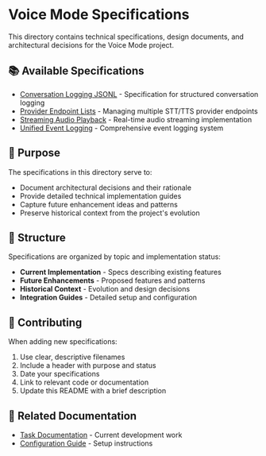 # Voice Mode Specifications

This directory contains technical specifications, design documents, and architectural decisions for the Voice Mode project.

## 📚 Available Specifications

- [Conversation Logging JSONL](./conversation-logging-jsonl.md) - Specification for structured conversation logging
- [Provider Endpoint Lists](./provider-endpoint-lists.md) - Managing multiple STT/TTS provider endpoints
- [Streaming Audio Playback](./streaming-audio-playback.md) - Real-time audio streaming implementation
- [Unified Event Logging](./unified-event-logging.md) - Comprehensive event logging system

## 🎯 Purpose

The specifications in this directory serve to:
- Document architectural decisions and their rationale
- Provide detailed technical implementation guides
- Capture future enhancement ideas and patterns
- Preserve historical context from the project's evolution

## 📁 Structure

Specifications are organized by topic and implementation status:
- **Current Implementation** - Specs describing existing features
- **Future Enhancements** - Proposed features and patterns
- **Historical Context** - Evolution and design decisions
- **Integration Guides** - Detailed setup and configuration

## 🤝 Contributing

When adding new specifications:
1. Use clear, descriptive filenames
2. Include a header with purpose and status
3. Date your specifications
4. Link to relevant code or documentation
5. Update this README with a brief description

## 🔗 Related Documentation

- [Task Documentation](../tasks/README.md) - Current development work
- [Configuration Guide](../configuration.md) - Setup instructions